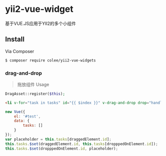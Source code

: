 # yii2-vue-widget
基于VUE.JS应用于YII2的多个小组件

## Install

Via Composer

``` bash
$ composer require colee/yii2-vue-widgets
```

### drag-and-drop
> 拖放组件
Usage  
``` php
DragAsset::register($this);
```
``` html
<li v-for="task in tasks" id="{{ $index }}" v-drag-and-drop drop="handleDrop">{{ task.title }}</li>
```
``` js
new Vue({
	el: '#test',
	data: {
		tasks: []
	}
});
var placeholder = this.tasks[draggedElement.id];
this.tasks.$set(draggedElement.id, this.tasks[dropppedOnElement.id]);
this.tasks.$set(dropppedOnElement.id, placeholder);
```
